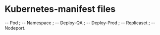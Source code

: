 # Kubernetes-manifest files

-- Pod ;
-- Namespace ;
-- Deploy-QA ;
-- Deploy-Prod ;
-- Replicaset ;
-- Nodeport.
